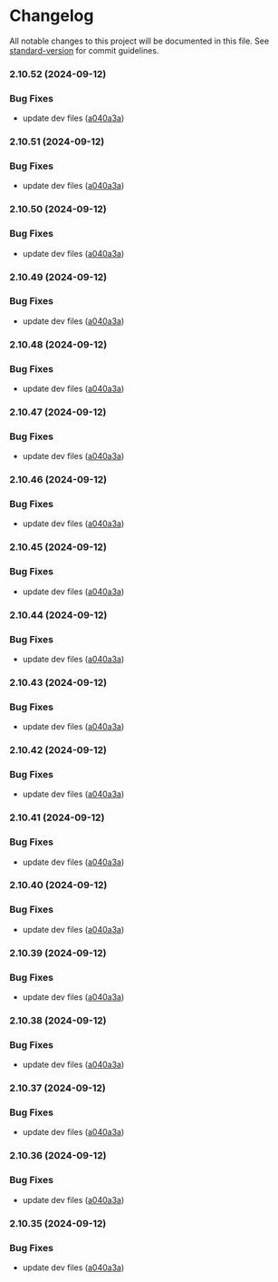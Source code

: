 # Changelog

All notable changes to this project will be documented in this file. See [standard-version](https://github.com/conventional-changelog/standard-version) for commit guidelines.

### 2.10.52 (2024-09-12)


### Bug Fixes

* update dev files ([a040a3a](https://github.com/robertbruno/pgnotify-rabbitmq/commit/a040a3af679bc9963c61a461059a050b78ac2fa4))

### 2.10.51 (2024-09-12)


### Bug Fixes

* update dev files ([a040a3a](https://github.com/robertbruno/pgnotify-rabbitmq/commit/a040a3af679bc9963c61a461059a050b78ac2fa4))

### 2.10.50 (2024-09-12)


### Bug Fixes

* update dev files ([a040a3a](https://github.com/robertbruno/pgnotify-rabbitmq/commit/a040a3af679bc9963c61a461059a050b78ac2fa4))

### 2.10.49 (2024-09-12)


### Bug Fixes

* update dev files ([a040a3a](https://github.com/robertbruno/pgnotify-rabbitmq/commit/a040a3af679bc9963c61a461059a050b78ac2fa4))

### 2.10.48 (2024-09-12)


### Bug Fixes

* update dev files ([a040a3a](https://github.com/robertbruno/pgnotify-rabbitmq/commit/a040a3af679bc9963c61a461059a050b78ac2fa4))

### 2.10.47 (2024-09-12)


### Bug Fixes

* update dev files ([a040a3a](https://github.com/robertbruno/pgnotify-rabbitmq/commit/a040a3af679bc9963c61a461059a050b78ac2fa4))

### 2.10.46 (2024-09-12)


### Bug Fixes

* update dev files ([a040a3a](https://github.com/robertbruno/pgnotify-rabbitmq/commit/a040a3af679bc9963c61a461059a050b78ac2fa4))

### 2.10.45 (2024-09-12)


### Bug Fixes

* update dev files ([a040a3a](https://github.com/robertbruno/pgnotify-rabbitmq/commit/a040a3af679bc9963c61a461059a050b78ac2fa4))

### 2.10.44 (2024-09-12)


### Bug Fixes

* update dev files ([a040a3a](https://github.com/robertbruno/pgnotify-rabbitmq/commit/a040a3af679bc9963c61a461059a050b78ac2fa4))

### 2.10.43 (2024-09-12)


### Bug Fixes

* update dev files ([a040a3a](https://github.com/robertbruno/pgnotify-rabbitmq/commit/a040a3af679bc9963c61a461059a050b78ac2fa4))

### 2.10.42 (2024-09-12)


### Bug Fixes

* update dev files ([a040a3a](https://github.com/robertbruno/pgnotify-rabbitmq/commit/a040a3af679bc9963c61a461059a050b78ac2fa4))

### 2.10.41 (2024-09-12)


### Bug Fixes

* update dev files ([a040a3a](https://github.com/robertbruno/pgnotify-rabbitmq/commit/a040a3af679bc9963c61a461059a050b78ac2fa4))

### 2.10.40 (2024-09-12)


### Bug Fixes

* update dev files ([a040a3a](https://github.com/robertbruno/pgnotify-rabbitmq/commit/a040a3af679bc9963c61a461059a050b78ac2fa4))

### 2.10.39 (2024-09-12)


### Bug Fixes

* update dev files ([a040a3a](https://github.com/robertbruno/pgnotify-rabbitmq/commit/a040a3af679bc9963c61a461059a050b78ac2fa4))

### 2.10.38 (2024-09-12)


### Bug Fixes

* update dev files ([a040a3a](https://github.com/robertbruno/pgnotify-rabbitmq/commit/a040a3af679bc9963c61a461059a050b78ac2fa4))

### 2.10.37 (2024-09-12)


### Bug Fixes

* update dev files ([a040a3a](https://github.com/robertbruno/pgnotify-rabbitmq/commit/a040a3af679bc9963c61a461059a050b78ac2fa4))

### 2.10.36 (2024-09-12)


### Bug Fixes

* update dev files ([a040a3a](https://github.com/robertbruno/pgnotify-rabbitmq/commit/a040a3af679bc9963c61a461059a050b78ac2fa4))

### 2.10.35 (2024-09-12)


### Bug Fixes

* update dev files ([a040a3a](https://github.com/robertbruno/pgnotify-rabbitmq/commit/a040a3af679bc9963c61a461059a050b78ac2fa4))

